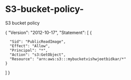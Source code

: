 # S3-bucket-policy-
S3 bucket policy

{
  "Version": "2012-10-17",
  "Statement": [
    {
    
      "Sid": "PublicReadImage",
      "Effect": "Allow",
      "Principal": "*",
      "Action": "s3:GetObject",
      "Resource": "arn:aws:s3:::mybucketvishwjeetbidkar/*"
    }
  ]
}


